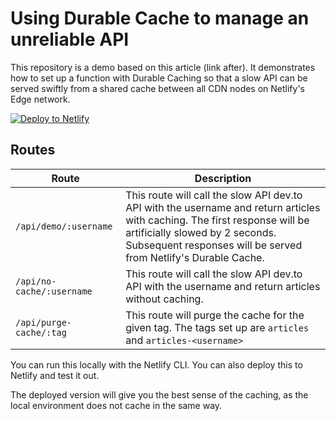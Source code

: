 # Using Durable Cache to manage an unreliable API

This repository is a demo based on this article (link after). It demonstrates how to set up a function with Durable Caching so that a slow API can be served swiftly from a shared cache between all CDN nodes on Netlify's Edge network.

[![Deploy to Netlify](https://www.netlify.com/img/deploy/button.svg)](https://app.netlify.com/start/deploy?repository=https://github.com/brob/netlify-durable-cache-unreliable-api)


## Routes

| Route | Description |
| --- | --- |
| `/api/demo/:username` | This route will call the slow API dev.to API with the username and return articles with caching. The first response will be artificially slowed by 2 seconds. Subsequent responses will be served from Netlify's Durable Cache. |
| `/api/no-cache/:username` | This route will call the slow API dev.to API with the username and return articles without caching. |
| `/api/purge-cache/:tag` | This route will purge the cache for the given tag. The tags set up are `articles` and `articles-<username>` |

You can run this locally with the Netlify CLI. You can also deploy this to Netlify and test it out.

The deployed version will give you the best sense of the caching, as the local environment does not cache in the same way.